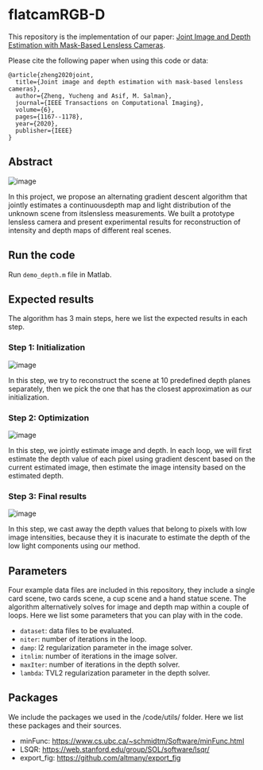 # flatcamRGB-D

This repository is the implementation of our paper: [Joint Image and Depth Estimation with Mask-Based Lensless Cameras](https://ieeexplore.ieee.org/document/9144433).

Please cite the following paper when using this code or data:
```
@article{zheng2020joint,
  title={Joint image and depth estimation with mask-based lensless cameras},
  author={Zheng, Yucheng and Asif, M. Salman},
  journal={IEEE Transactions on Computational Imaging},
  volume={6},
  pages={1167--1178},
  year={2020},
  publisher={IEEE}
}
```

## Abstract
![image](https://github.com/CSIPlab/imageDepthLensless/blob/master/doc/intro.png)

In this project, we propose an alternating gradient descent algorithm that jointly estimates a continuousdepth map and light distribution of the unknown scene from itslensless  measurements. We built a prototype lensless camera and present experimental results for reconstruction of intensity and depth maps of different real scenes. 

## Run the code
Run `demo_depth.m` file in Matlab.

## Expected results
The algorithm has 3 main steps, here we list the expected results in each step.
### Step 1: Initialization
![image](https://github.com/CSIPlab/imageDepthLensless/blob/master/doc/depth_sweep.gif)

In this step, we try to reconstruct the scene at 10 predefined depth planes separately, then we pick the one that has the closest approximation as our initialization.

### Step 2: Optimization
![image](https://github.com/CSIPlab/imageDepthLensless/blob/master/doc/depth_est.gif)

In this step, we jointly estimate image and depth. In each loop, we will first estimate the depth value of each pixel using gradient descent based on the current estimated image, then estimate the image intensity based on the estimated depth.

### Step 3: Final results
![image](https://github.com/CSIPlab/imageDepthLensless/blob/master/doc/imgDepth.png)

In this step, we cast away the depth values that belong to pixels with low image intensities, because they it is inacurate to estimate the depth of the low light components using our method.

## Parameters
Four example data files are included in this repository, they include a single card scene, two cards scene, a cup scene and a hand statue scene. The algorithm alternatively solves for image and depth map within a couple of loops. Here we list some parameters that you can play with in the code.

- `dataset`: data files to be evaluated.
- `niter`: number of iterations in the loop.
- `damp`: l2 regularization parameter in the image solver.
- `itnlim`: number of iterations in the image solver.
- `maxIter`: number of iterations in the depth solver.
- `lambda`: TVL2 regularization parameter in the depth solver. 

## Packages
We include the packages we used in the /code/utils/ folder. Here we list these packages and their sources.

- minFunc: https://www.cs.ubc.ca/~schmidtm/Software/minFunc.html
- LSQR: https://web.stanford.edu/group/SOL/software/lsqr/
- export_fig: https://github.com/altmany/export_fig
